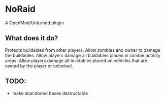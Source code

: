 # NoRaid
A OpenMod/Unturned plugin
## What does it do?
Protects buildables from other players.
Allow zombies and owner to damage the buildables.
Allow players damage all buildables placed in zombie activity areas.
Allow players damage all buildables placed on vehicles that are owned by the player or unlocked.

## TODO:
- make abandoned bases destructable
